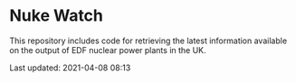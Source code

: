 # Nuke Watch

This repository includes code for retrieving the latest information available on the output of EDF nuclear power plants in the UK.

Last updated: 2021-04-08 08:13
